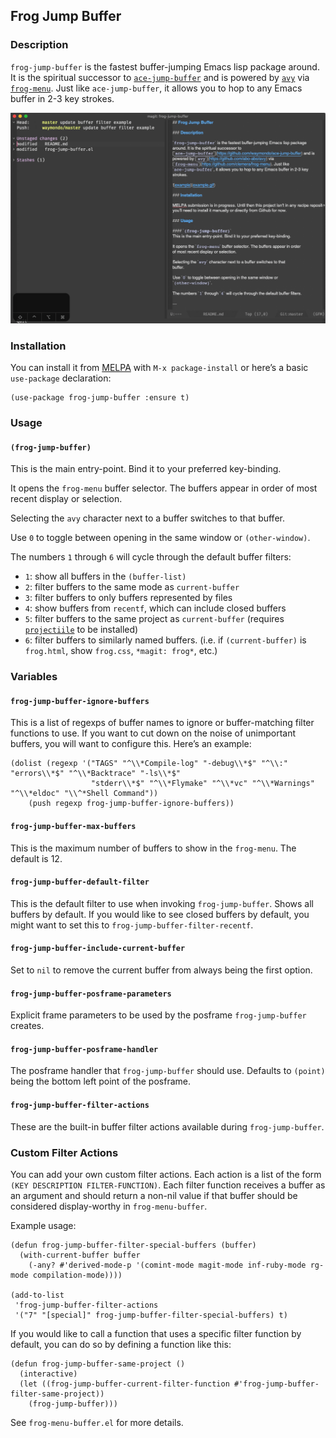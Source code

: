 ## Frog Jump Buffer

### Description

`frog-jump-buffer` is the fastest buffer-jumping Emacs lisp package
around. It is the spiritual successor to
[`ace-jump-buffer`](https://github.com/waymondo/ace-jump-buffer) and is
powered by [`avy`](https://github.com/abo-abo/avy) via
[`frog-menu`](https://github.com/clemera/frog-menu). Just like
`ace-jump-buffer`, it allows you to hop to any Emacs buffer in 2-3 key
strokes.

![example](example.gif)

### Installation

You can install it from [MELPA](http://melpa.org/) with `M-x package-install` or here’s a basic `use-package` declaration:

```emacs-lisp
(use-package frog-jump-buffer :ensure t)
```

### Usage

#### `(frog-jump-buffer)`

This is the main entry-point. Bind it to your preferred key-binding.

It opens the `frog-menu` buffer selector. The buffers appear in order
of most recent display or selection.

Selecting the `avy` character next to a buffer switches to that
buffer.

Use `0` to toggle between opening in the same window or
`(other-window)`.

The numbers `1` through `6` will cycle through the default buffer filters:

- `1`: show all buffers in the `(buffer-list)`
- `2`: filter buffers to the same mode as `current-buffer`
- `3`: filter buffers to only buffers represented by files
- `4`: show buffers from `recentf`, which can include closed buffers
- `5`: filter buffers to the same project as `current-buffer` (requires
  [`projectiile`](https://github.com/bbatsov/projectile) to be installed)
- `6`: filter buffers to similarly named buffers. (i.e. if `(current-buffer)` is `frog.html`, show
  `frog.css`, `*magit: frog*`, etc.)

### Variables

#### `frog-jump-buffer-ignore-buffers`

This is a list of regexps of buffer names to ignore or buffer-matching
filter functions to use. If you want to cut down on the noise of unimportant buffers, you will
want to configure this. Here’s an example:

```emacs-lisp
(dolist (regexp '("TAGS" "^\\*Compile-log" "-debug\\*$" "^\\:" "errors\\*$" "^\\*Backtrace" "-ls\\*$"
                  "stderr\\*$" "^\\*Flymake" "^\\*vc" "^\\*Warnings" "^\\*eldoc" "\\^*Shell Command"))
    (push regexp frog-jump-buffer-ignore-buffers))
```

#### `frog-jump-buffer-max-buffers`

This is the maximum number of buffers to show in the `frog-menu`. The
default is 12.

#### `frog-jump-buffer-default-filter`

This is the default filter to use when invoking `frog-jump-buffer`. Shows all buffers by default. If
you would like to see closed buffers by default, you might want to set this to
`frog-jump-buffer-filter-recentf`.

#### `frog-jump-buffer-include-current-buffer`

Set to `nil` to remove the current buffer from always being the first option.

#### `frog-jump-buffer-posframe-parameters`

Explicit frame parameters to be used by the posframe `frog-jump-buffer` creates.

#### `frog-jump-buffer-posframe-handler`

The posframe handler that `frog-jump-buffer` should use. Defaults to `(point)` being the bottom left
point of the posframe.

#### `frog-jump-buffer-filter-actions`

These are the built-in buffer filter actions available during
`frog-jump-buffer`.

### Custom Filter Actions

You can add your own custom filter actions. Each action is a list of the form `(KEY DESCRIPTION FILTER-FUNCTION)`. Each filter function receives a buffer as an argument and should return a non-nil
value if that buffer should be considered display-worthy in `frog-menu-buffer`.

Example usage:

```emacs-lisp
(defun frog-jump-buffer-filter-special-buffers (buffer)
  (with-current-buffer buffer
    (-any? #'derived-mode-p '(comint-mode magit-mode inf-ruby-mode rg-mode compilation-mode))))

(add-to-list
 'frog-jump-buffer-filter-actions
 '("7" "[special]" frog-jump-buffer-filter-special-buffers) t)
```

If you would like to call a function that uses a specific filter
function by default, you can do so by defining a function like this:

```emacs-lisp
(defun frog-jump-buffer-same-project ()
  (interactive)
  (let ((frog-jump-buffer-current-filter-function #'frog-jump-buffer-filter-same-project))
    (frog-jump-buffer)))
```

See `frog-menu-buffer.el` for more details.
